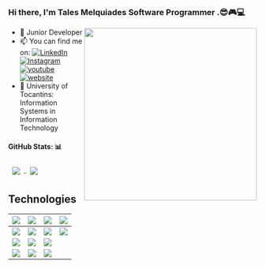 ### Hi there, I'm Tales Melquiades Software Programmer .😎🎮💻
<img align='right' src="https://i.pinimg.com/originals/a7/12/3a/a7123a124ba35c74c421e1678e2bb677.gif" width="350">

- 🔭 Junior Developer
- 📫 You can find me on: [![LinkedIn][1.1]][1] [![Instagram][2.1]][2] [![youtube][4.1]][4] [![website][3.1]][3]
- 🧠 University of Tocantins: Information Systems in Information Technology
<!-- Icons -->
[1.1]: https://img.shields.io/badge/LinkedIn-0077B5?style=for-the-badge&logo=linkedin&logoColor=white
[2.1]: https://img.shields.io/badge/Instagram-E4405F?style=for-the-badge&logo=instagram&logoColor=white
[3.1]: https://img.shields.io/badge/website-000000?style=for-the-badge&logo=About.me&logoColor=white
[4.1]: https://img.shields.io/badge/YouTube-FF0000?style=for-the-badge&logo=youtube&logoColor=white

<!-- Links to your social media accounts -->

[1]: https://www.linkedin.com/in/talesmelquiades/
[2]: https://www.instagram.com/talesmelquiades/
[3]: https://talesmm14.github.io/
[4]: https://www.youtube.com/channel/UCXQeoAqIjh2TC4S1aVnnN7g

#### GitHub Stats: :bar_chart:
<a href="https://github.com/talesmm14/github-readme-stats">
  <img align="center" style="margin:0.5rem" src="https://github-readme-stats.vercel.app/api?username=talesmm14&count_private=true&show_icons=true&theme=react" />
</a>
<a href="https://github.com/talesmm14/github-readme-stats">
  <img align="center" style="margin:0.5rem"  src="https://github-readme-stats.vercel.app/api/top-langs/?username=talesmm14&theme=react&layout=compact&hide=javascript&count_private=true" />
</a>

## Technologies
| <img src="https://img.shields.io/badge/Python-FFD43B?style=for-the-badge&logo=python&logoColor=darkgreen" /> | <img src="https://img.shields.io/badge/MySQL-00000F?style=for-the-badge&logo=mysql&logoColor=white"  /> | <img src="https://img.shields.io/badge/Git-008000?style=for-the-badge&logo=git&logoColor=white"/> | <img src="https://img.shields.io/badge/PyCharm-000000.svg?&style=for-the-badge&logo=PyCharm&logoColor=white" /> |
|---|---|---|---|
| <img src="https://img.shields.io/badge/C-00599C?style=for-the-badge&logo=c&logoColor=white" /> | <img src="https://img.shields.io/badge/PostgreSQL-316192?style=for-the-badge&logo=postgresql&logoColor=white"> | <img src="https://img.shields.io/badge/Postman-FF6C37?style=for-the-badge&logo=Postman&logoColor=white"/> | <img src="https://img.shields.io/badge/Adobe%20XD-FF61F6?style=for-the-badge&logo=Adobe%20XD&logoColor=white" /> |
| <img src="https://img.shields.io/badge/C%2B%2B-00599C?style=for-the-badge&logo=c%2B%2B&logoColor=white" /> | <img src="https://img.shields.io/badge/Flutter-02569B?style=for-the-badge&logo=flutter&logoColor=whitee" /> | <img src="https://img.shields.io/badge/Spring-6DB33F?style=for-the-badge&logo=spring&logoColor=whit" /> |  |
| <img src="https://img.shields.io/badge/Java-ED8B00?style=for-the-badge&logo=java&logoColor=white" /> | <img src="https://img.shields.io/badge/DJANGO-REST-ff1709?style=for-the-badge&logo=django&logoColor=white&color=ff1709&labelColor=gray" /> | <img src="https://img.shields.io/badge/Visual_Studio-5C2D91?style=for-the-badge&logo=visual%20studio&logoColor=white" /> |  |

<!--
**talesmm14/talesmm14** is a ✨ _special_ ✨ repository because its `README.md` (this file) appears on your GitHub profile.

Here are some ideas to get you started:

- 🔭 I’m currently working on ...
- 🌱 I’m currently learning ...
- 👯 I’m looking to collaborate on ...
- 🤔 I’m looking for help with ...
- 💬 Ask me about ...
- 📫 How to reach me: ...
- 😄 Pronouns: ...
- ⚡ Fun fact: ...
-->
